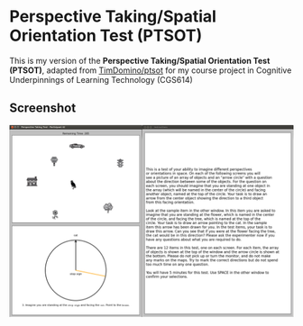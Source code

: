 # Perspective Taking/Spatial Orientation Test (PTSOT)

This is my version of the **Perspective Taking/Spatial Orientation Test (PTSOT)**, adapted from [TimDomino/ptsot](https://github.com/TimDomino/ptsot) for my course project in Cognitive Underpinnings of Learning Technology (CGS614)

 
## Screenshot

![Screenshot](screenshot.png)


